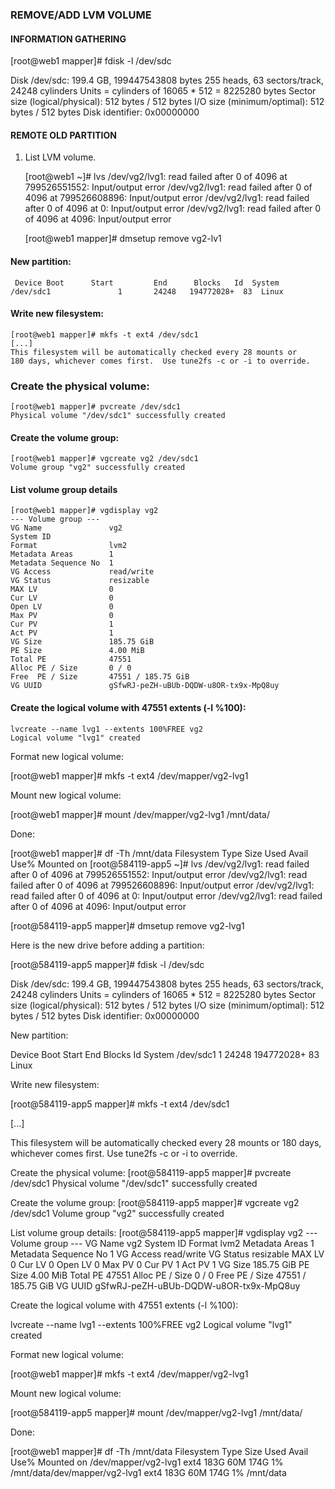 ### REMOVE/ADD LVM VOLUME

#### INFORMATION GATHERING

[root@web1 mapper]# fdisk -l /dev/sdc

Disk /dev/sdc: 199.4 GB, 199447543808 bytes
255 heads, 63 sectors/track, 24248 cylinders
Units = cylinders of 16065 * 512 = 8225280 bytes
Sector size (logical/physical): 512 bytes / 512 bytes
I/O size (minimum/optimal): 512 bytes / 512 bytes
Disk identifier: 0x00000000


#### REMOTE OLD PARTITION
1) List LVM volume.

    [root@web1 ~]# lvs
    /dev/vg2/lvg1: read failed after 0 of 4096 at 799526551552: Input/output error
    /dev/vg2/lvg1: read failed after 0 of 4096 at 799526608896: Input/output error
    /dev/vg2/lvg1: read failed after 0 of 4096 at 0: Input/output error
    /dev/vg2/lvg1: read failed after 0 of 4096 at 4096: Input/output error


    [root@web1 mapper]# dmsetup remove vg2-lv1


#### New partition:

     Device Boot      Start         End      Blocks   Id  System
    /dev/sdc1               1       24248   194772028+  83  Linux

#### Write new filesystem:

    [root@web1 mapper]# mkfs -t ext4 /dev/sdc1
    [...]
    This filesystem will be automatically checked every 28 mounts or
    180 days, whichever comes first.  Use tune2fs -c or -i to override.
    

### Create the physical volume: 

    [root@web1 mapper]# pvcreate /dev/sdc1
    Physical volume "/dev/sdc1" successfully created

#### Create the volume group:

    [root@web1 mapper]# vgcreate vg2 /dev/sdc1
    Volume group "vg2" successfully created

#### List volume group details

    [root@web1 mapper]# vgdisplay vg2
    --- Volume group ---
    VG Name               vg2
    System ID
    Format                lvm2
    Metadata Areas        1
    Metadata Sequence No  1
    VG Access             read/write
    VG Status             resizable
    MAX LV                0
    Cur LV                0
    Open LV               0
    Max PV                0
    Cur PV                1
    Act PV                1
    VG Size               185.75 GiB
    PE Size               4.00 MiB
    Total PE              47551
    Alloc PE / Size       0 / 0
    Free  PE / Size       47551 / 185.75 GiB
    VG UUID               gSfwRJ-peZH-uBUb-DQDW-u8OR-tx9x-MpQ8uy


#### Create the logical volume with 47551 extents (-l %100):

    lvcreate --name lvg1 --extents 100%FREE vg2
    Logical volume "lvg1" created

Format new logical volume:

[root@web1 mapper]# mkfs -t ext4 /dev/mapper/vg2-lvg1

Mount new logical volume:

[root@web1 mapper]# mount /dev/mapper/vg2-lvg1 /mnt/data/

Done:

[root@web1 mapper]# df -Th /mnt/data
Filesystem           Type  Size  Used Avail Use% Mounted on
[root@584119-app5 ~]# lvs
  /dev/vg2/lvg1: read failed after 0 of 4096 at 799526551552: Input/output error
  /dev/vg2/lvg1: read failed after 0 of 4096 at 799526608896: Input/output error
  /dev/vg2/lvg1: read failed after 0 of 4096 at 0: Input/output error
  /dev/vg2/lvg1: read failed after 0 of 4096 at 4096: Input/output error


[root@584119-app5 mapper]# dmsetup remove vg2-lvg1

Here is the new drive before adding a partition:

[root@584119-app5 mapper]# fdisk -l /dev/sdc

Disk /dev/sdc: 199.4 GB, 199447543808 bytes
255 heads, 63 sectors/track, 24248 cylinders
Units = cylinders of 16065 * 512 = 8225280 bytes
Sector size (logical/physical): 512 bytes / 512 bytes
I/O size (minimum/optimal): 512 bytes / 512 bytes
Disk identifier: 0x00000000


New partition:

   Device Boot      Start         End      Blocks   Id  System
/dev/sdc1               1       24248   194772028+  83  Linux

Write new filesystem:

[root@584119-app5 mapper]# mkfs -t ext4 /dev/sdc1

[...]

This filesystem will be automatically checked every 28 mounts or
180 days, whichever comes first.  Use tune2fs -c or -i to override.

Create the physical volume: 
[root@584119-app5 mapper]# pvcreate /dev/sdc1
  Physical volume "/dev/sdc1" successfully created

Create the volume group:
[root@584119-app5 mapper]# vgcreate vg2 /dev/sdc1
  Volume group "vg2" successfully created

List volume group details:
[root@584119-app5 mapper]# vgdisplay vg2
  --- Volume group ---
  VG Name               vg2
  System ID
  Format                lvm2
  Metadata Areas        1
  Metadata Sequence No  1
  VG Access             read/write
  VG Status             resizable
  MAX LV                0
  Cur LV                0
  Open LV               0
  Max PV                0
  Cur PV                1
  Act PV                1
  VG Size               185.75 GiB
  PE Size               4.00 MiB
  Total PE              47551
  Alloc PE / Size       0 / 0
  Free  PE / Size       47551 / 185.75 GiB
  VG UUID               gSfwRJ-peZH-uBUb-DQDW-u8OR-tx9x-MpQ8uy


Create the logical volume with 47551 extents (-l %100):

lvcreate --name lvg1 --extents 100%FREE vg2
    Logical volume "lvg1" created

Format new logical volume:

[root@web1 mapper]# mkfs -t ext4 /dev/mapper/vg2-lvg1

Mount new logical volume:

[root@584119-app5 mapper]# mount /dev/mapper/vg2-lvg1 /mnt/data/

Done:

[root@web1 mapper]# df -Th /mnt/data
Filesystem           Type  Size  Used Avail Use% Mounted on
/dev/mapper/vg2-lvg1
                     ext4  183G   60M  174G   1% /mnt/data/dev/mapper/vg2-lvg1
                     ext4  183G   60M  174G   1% /mnt/data
